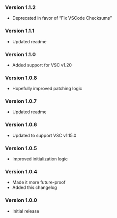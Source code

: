### Version 1.1.2
- Deprecated in favor of “Fix VSCode Checksums”

### Version 1.1.1
- Updated readme

### Version 1.1.0
- Added support for VSC v1.20

### Version 1.0.8
- Hopefully improved patching logic

### Version 1.0.7
- Updated readme

### Version 1.0.6
- Updated to support VSC v1.15.0

### Version 1.0.5
- Improved initialization logic

### Version 1.0.4
- Made it more future-proof
- Added this changelog

### Version 1.0.0
- Initial release
